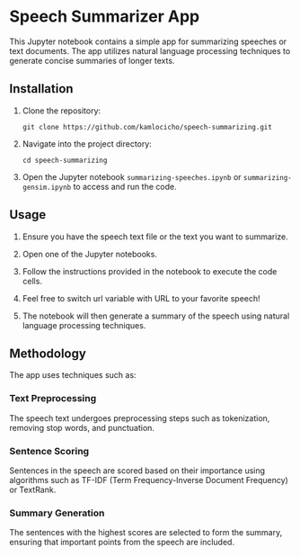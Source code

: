 # Speech Summarizer App

This Jupyter notebook contains a simple app for summarizing speeches or text documents. The app utilizes natural language processing techniques to generate concise summaries of longer texts.

## Installation

1. Clone the repository:

    ```
    git clone https://github.com/kamlocicho/speech-summarizing.git
    ```

2. Navigate into the project directory:

    ```
    cd speech-summarizing
    ```

3. Open the Jupyter notebook `summarizing-speeches.ipynb` or `summarizing-gensim.ipynb` to access and run the code.

## Usage

1. Ensure you have the speech text file or the text you want to summarize.

2. Open one of the Jupyter notebooks.

3. Follow the instructions provided in the notebook to execute the code cells.

4. Feel free to switch url variable with URL to your favorite speech!

5. The notebook will then generate a summary of the speech using natural language processing techniques.

## Methodology

The app uses techniques such as:

### Text Preprocessing
The speech text undergoes preprocessing steps such as tokenization, removing stop words, and punctuation.

### Sentence Scoring
Sentences in the speech are scored based on their importance using algorithms such as TF-IDF (Term Frequency-Inverse Document Frequency) or TextRank.

### Summary Generation
The sentences with the highest scores are selected to form the summary, ensuring that important points from the speech are included.

